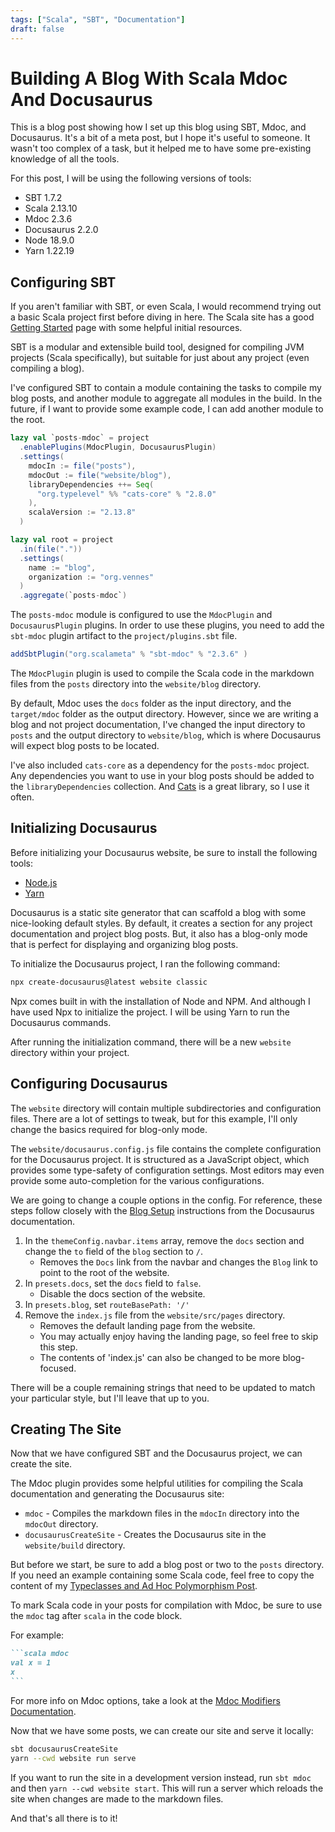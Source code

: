 ```yaml
---
tags: ["Scala", "SBT", "Documentation"]
draft: false
---
```


# Building A Blog With Scala Mdoc And Docusaurus

This is a blog post showing how I set up this blog using SBT, Mdoc, and Docusaurus.
It's a bit of a meta post, but I hope it's useful to someone.
It wasn't too complex of a task, but it helped me to have some pre-existing knowledge of all the tools.

For this post, I will be using the following versions of tools:

- SBT 1.7.2
- Scala 2.13.10
- Mdoc 2.3.6
- Docusaurus 2.2.0
- Node 18.9.0
- Yarn 1.22.19

## Configuring SBT

If you aren't familiar with SBT, or even Scala, I would recommend trying out a basic Scala project first before diving in here.
The Scala site has a good [Getting Started](https://docs.scala-lang.org/getting-started/index.html) page with some helpful initial resources.

SBT is a modular and extensible build tool, designed for compiling JVM projects (Scala specifically), but suitable for just about any project (even compiling a blog).

I've configured SBT to contain a module containing the tasks to compile my blog posts, and another module to aggregate all modules in the build.
In the future, if I want to provide some example code, I can add another module to the root.

```sbt
lazy val `posts-mdoc` = project
  .enablePlugins(MdocPlugin, DocusaurusPlugin)
  .settings(
    mdocIn := file("posts"),
    mdocOut := file("website/blog"),
    libraryDependencies ++= Seq(
      "org.typelevel" %% "cats-core" % "2.8.0"
    ),
    scalaVersion := "2.13.8"
  )

lazy val root = project
  .in(file("."))
  .settings(
    name := "blog",
    organization := "org.vennes"
  )
  .aggregate(`posts-mdoc`)
```

The `posts-mdoc` module is configured to use the `MdocPlugin` and `DocusaurusPlugin` plugins.
In order to use these plugins, you need to add the `sbt-mdoc` plugin artifact to the `project/plugins.sbt` file.

```sbt
addSbtPlugin("org.scalameta" % "sbt-mdoc" % "2.3.6" )
``` 

The `MdocPlugin` plugin is used to compile the Scala code in the markdown files from the `posts` directory into the `website/blog` directory.

By default, Mdoc uses the `docs` folder as the input directory, and the `target/mdoc` folder as the output directory.
However, since we are writing a blog and not project documentation, I've changed the input directory to `posts` and the output directory to `website/blog`, which is where Docusaurus will expect blog posts to be located.

I've also included `cats-core` as a dependency for the `posts-mdoc` project.
Any dependencies you want to use in your blog posts should be added to the `libraryDependencies` collection.
And [Cats](https://typelevel.org/cats) is a great library, so I use it often.

## Initializing Docusaurus

Before initializing your Docusaurus website, be sure to install the following tools:

- [Node.js](https://nodejs.org/en/)
- [Yarn](https://yarnpkg.com/getting-started/install)

Docusaurus is a static site generator that can scaffold a blog with some nice-looking default styles.
By default, it creates a section for any project documentation and project blog posts.
But, it also has a blog-only mode that is perfect for displaying and organizing blog posts.

To initialize the Docusaurus project, I ran the following command:

```bash
npx create-docusaurus@latest website classic
```

Npx comes built in with the installation of Node and NPM.
And although I have used Npx to initialize the project. I will be using Yarn to run the Docusaurus commands.

After running the initialization command, there will be a new `website` directory within your project.

## Configuring Docusaurus

The `website` directory will contain multiple subdirectories and configuration files.
There are a lot of settings to tweak, but for this example, I'll only change the basics required for blog-only mode.

The `website/docusaurus.config.js` file contains the complete configuration for the Docusaurus project.
It is structured as a JavaScript object, which provides some type-safety of configuration settings.
Most editors may even provide some auto-completion for the various configurations.

We are going to change a couple options in the config.
For reference, these steps follow closely with the [Blog Setup](https://docusaurus.io/docs/blog) instructions from the Docusaurus documentation.

1. In the `themeConfig.navbar.items` array, remove the `docs` section and change the `to` field of the `blog` section to `/`.
   - Removes the `Docs` link from the navbar and changes the `Blog` link to point to the root of the website.
2. In `presets.docs`, set the `docs` field to `false`.
   - Disable the docs section of the website.
3. In `presets.blog`, set `routeBasePath: '/'`
4. Remove the `index.js` file from the `website/src/pages` directory.
   - Removes the default landing page from the website.
   - You may actually enjoy having the landing page, so feel free to skip this step.
   - The contents of 'index.js' can also be changed to be more blog-focused.

There will be a couple remaining strings that need to be updated to match your particular style, but I'll leave that up to you.

## Creating The Site

Now that we have configured SBT and the Docusaurus project, we can create the site.

The Mdoc plugin provides some helpful utilities for compiling the Scala documentation and generating the Docusaurus site:

- `mdoc` - Compiles the markdown files in the `mdocIn` directory into the `mdocOut` directory.
- `docusaurusCreateSite` - Creates the Docusaurus site in the `website/build` directory.

But before we start, be sure to add a blog post or two to the `posts` directory.
If you need an example containing some Scala code, feel free to copy the content of my [Typeclasses and Ad Hoc Polymorphism Post](https://google.com).

To mark Scala code in your posts for compilation with Mdoc, be sure to use the `mdoc` tag after `scala` in the code block.

For example:

````markdown
```scala mdoc
val x = 1
x
```
````

For more info on Mdoc options, take a look at the [Mdoc Modifiers Documentation](https://scalameta.org/mdoc/docs/modifiers.html).

Now that we have some posts, we can create our site and serve it locally:

```bash
sbt docusaurusCreateSite
yarn --cwd website run serve
```

If you want to run the site in a development version instead, run `sbt mdoc` and then `yarn --cwd website start`.
This will run a server which reloads the site when changes are made to the markdown files.

And that's all there is to it!
